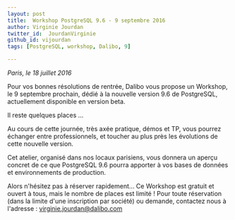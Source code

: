 ```yaml
---
layout: post
title:  Workshop PostgreSQL 9.6 - 9 septembre 2016
author: Virginie Jourdan
twitter_id:  JourdanVirginie   
github_id: vijourdan
tags: [PostgreSQL, workshop, Dalibo, 9]

---
```

*Paris, le 18 juillet 2016*

Pour vos bonnes résolutions de rentrée, Dalibo vous propose un Workshop, le 9 septembre prochain, dédié à la nouvelle version 9.6 de PostgreSQL, actuellement disponible en version beta.

Il reste quelques places ...


<!--MORE-->


Au cours de cette journée, très axée pratique, démos et TP, vous pourrez échanger entre professionnels, et toucher au plus près les évolutions de cette nouvelle version. 

Cet atelier, organisé dans nos locaux parisiens, vous donnera un aperçu concret de ce que PostgreSQL 9.6 pourra apporter à vos bases de données et environnements de production.

Alors n'hésitez pas à réserver rapidement… Ce Workshop est gratuit et ouvert à tous, mais le nombre de places est limité !
Pour toute réservation (dans la limite d'une inscription par société) ou demande, contactez nous à l'adresse : [virginie.jourdan@dalibo.com](mailto:virginie.jourdan@dalibo.com)
